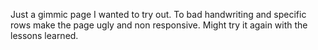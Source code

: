 Just a gimmic page I wanted to try out. To bad handwriting and specific rows make the page ugly and non responsive. Might try it again with the lessons learned.
